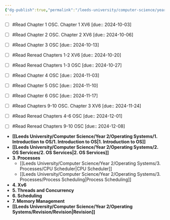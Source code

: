 ```yaml
---
{"dg-publish":true,"permalink":"/leeds-university/computer-science/year-2/operating-systems/operating-systems/","tags":["Mandatory-Module"]}
---
```


- [ ] #Read Chapter 1 OSC. Chapter 1 XV6 [due:: 2024-10-03]
- [ ] #Read Chapter 2 OSC. Chapter 2 XV6 [due:: 2024-10-06]
- [ ] #Read Chapter 3 OSC [due:: 2024-10-13]
- [ ] #Read Reread Chapters 1-2 XV6 [due:: 2024-10-20]
- [ ] #Read Reread Chapters 1-3 OSC [due:: 2024-10-27]
- [ ] #Read Chapter 4 OSC [due:: 2024-11-03]
- [ ] #Read Chapter 5 OSC [due:: 2024-11-10]
- [ ] #Read Chapter 6 OSC [due:: 2024-11-17]
- [ ] #Read Chapters 9-10 OSC. Chapter 3 XV6 [due:: 2024-11-24]
- [ ] #Read Reread Chapters 4-6 OSC [due:: 2024-12-01]
- [ ] #Read Reread Chapters 9-10 OSC [due:: 2024-12-08]


- **[[Leeds University/Computer Science/Year 2/Operating Systems/1. Introduction to OS/1. Introduction to OS\|1. Introduction to OS]]**
- **[[Leeds University/Computer Science/Year 2/Operating Systems/2. OS Services/2. OS Services\|2. OS Services]]**
- **3. Processes**
	- [[Leeds University/Computer Science/Year 2/Operating Systems/3. Processes/CPU Scheduler\|CPU Scheduler]]
	- [[Leeds University/Computer Science/Year 2/Operating Systems/3. Processes/Process Scheduling\|Process Scheduling]]
- **4. Xv6**
- **5. Threads and Concurrency**
- **6. Scheduling**
- **7. Memory Management**
- **[[Leeds University/Computer Science/Year 2/Operating Systems/Revision/Revision\|Revision]]**


